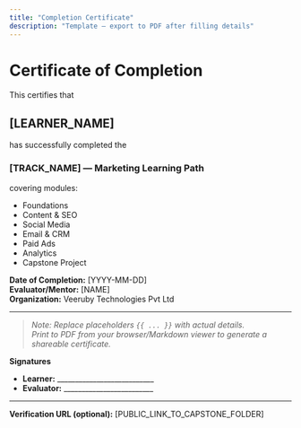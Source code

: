 ```yaml
---
title: "Completion Certificate"
description: "Template — export to PDF after filling details"
---
```


# **Certificate of Completion**

This certifies that

## **[LEARNER_NAME]**

has successfully completed the

### **[TRACK_NAME] — Marketing Learning Path**

covering modules:
- Foundations
- Content & SEO
- Social Media
- Email & CRM
- Paid Ads
- Analytics
- Capstone Project

**Date of Completion:** [YYYY-MM-DD]  
**Evaluator/Mentor:** [NAME]  
**Organization:** Veeruby Technologies Pvt Ltd

---

> _Note: Replace placeholders `{{ ... }}` with actual details.  
> Print to PDF from your browser/Markdown viewer to generate a shareable certificate._

**Signatures**

- **Learner:** ___________________________  
- **Evaluator:** _________________________  

---

**Verification URL (optional):** [PUBLIC_LINK_TO_CAPSTONE_FOLDER]
